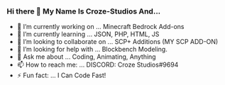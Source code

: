 ### Hi there 👋 My Name Is Croze-Studios And... 

- 🔭 I’m currently working on ... Minecraft Bedrock Add-ons
- 🌱 I’m currently learning ... JSON, PHP, HTML, JS
- 👯 I’m looking to collaborate on ... SCP+ Additions (MY SCP ADD-ON)
- 🤔 I’m looking for help with ... Blockbench Modeling.
- 💬 Ask me about ... Coding, Animating, Anything
- 📫 How to reach me: ... DISCORD: Croze Studios#9694
- ⚡ Fun fact: ... I Can Code Fast!
